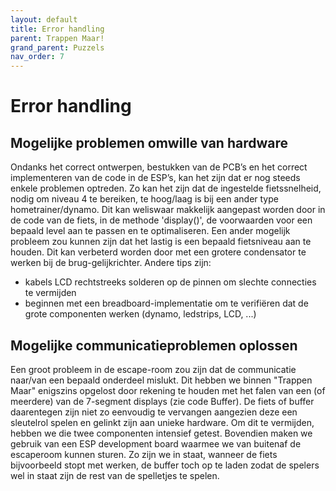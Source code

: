 ```yaml
---
layout: default
title: Error handling
parent: Trappen Maar!
grand_parent: Puzzels
nav_order: 7
---
```

# Error handling

## Mogelijke problemen omwille van hardware

Ondanks het correct ontwerpen, bestukken van de PCB’s en het correct implementeren van de code in de
ESP’s, kan het zijn dat er nog steeds enkele problemen optreden.
Zo kan het zijn dat de ingestelde fietssnelheid, nodig om niveau 4 te bereiken, te hoog/laag is bij een ander type hometrainer/dynamo.
Dit kan weliswaar makkelijk aangepast worden door in de code van de fiets, in de methode 'display()', de
voorwaarden voor een bepaald level aan te passen en te optimaliseren.
Een ander mogelijk probleem zou kunnen zijn dat het lastig is een bepaald fietsniveau aan te houden. Dit
kan verbeterd worden door met een grotere condensator te werken bij de brug-gelijkrichter.
Andere tips zijn:
* kabels LCD rechtstreeks solderen op de pinnen om slechte connecties te vermijden
* beginnen met een breadboard-implementatie om te verifiëren dat de grote componenten werken (dynamo, ledstrips, LCD, ...)

## Mogelijke communicatieproblemen oplossen

Een groot probleem in de escape-room zou zijn dat de communicatie naar/van een bepaald onderdeel mislukt. Dit hebben we binnen "Trappen Maar" enigszins opgelost door rekening te houden met het falen van een (of meerdere) van de 7-segment displays (zie code Buffer). De fiets of buffer daarentegen zijn niet zo eenvoudig te vervangen aangezien deze een sleutelrol spelen en gelinkt zijn aan unieke hardware. Om dit te vermijden, hebben we die twee componenten intensief getest. Bovendien maken we gebruik van een ESP development board waarmee we van buitenaf de escaperoom kunnen sturen. Zo zijn we in staat, wanneer de fiets bijvoorbeeld stopt met werken, de buffer toch op te laden zodat de spelers wel in staat zijn de rest van de spelletjes te spelen. 